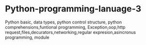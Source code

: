 # Python-programming-lanuage-3
Python basic, data types, python control structure, python comprehensions,funtional programming, Exception,oop,http request,files,decurators,networking,regular expresion,asincronus programming, module
